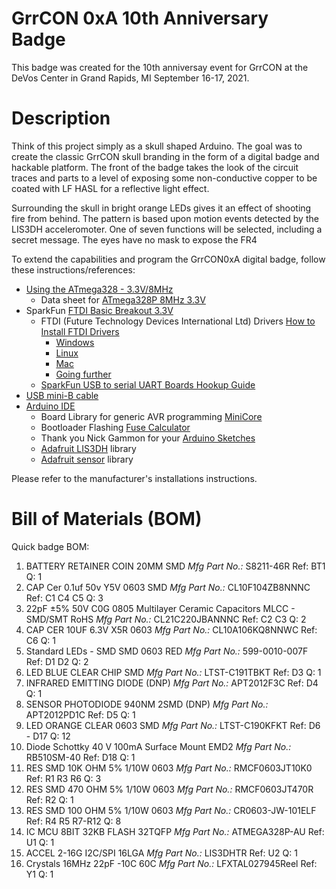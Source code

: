 # GrrCON 0xA 10th Anniversary Badge

This badge was created for the 10th anniversay event for GrrCON at the DeVos Center in Grand Rapids, MI September 16-17, 2021.

# Description
Think of this project simply as a skull shaped Arduino. The goal was to create the classic GrrCON skull branding in the form of a digital badge and hackable platform. The front of the badge takes the look of the circuit traces and parts to a level of exposing some non-conductive copper to be coated with LF HASL for a reflective light effect.

Surrounding the skull in bright orange LEDs gives it an effect of shooting fire from behind. The pattern is based upon motion events detected by the LIS3DH acceleromoter. One of seven functions will be selected, including a secret message. The eyes have no mask to expose the FR4  

To extend the capabilities and program the GrrCON0xA digital badge, follow these instructions/references:

* [Using the ATmega328 - 3.3V/8MHz](https://learn.sparkfun.com/tutorials/arduino-comparison-guide/atmega328-boards)
  * Data sheet for [ATmega328P 8MHz 3.3V](https://ww1.microchip.com/downloads/en/DeviceDoc/Atmel-7810-Automotive-Microcontrollers-ATmega328P_Datasheet.pdf)
* SparkFun [FTDI Basic Breakout 3.3V](https://www.sparkfun.com/products/9873)
  * FTDI (Future Technology Devices International Ltd) Drivers [How to Install FTDI Drivers](https://learn.sparkfun.com/tutorials/how-to-install-ftdi-drivers)
      * [Windows](https://learn.sparkfun.com/tutorials/how-to-install-ftdi-drivers/windows---in-depth)
      * [Linux](https://learn.sparkfun.com/tutorials/how-to-install-ftdi-drivers/linux)
      * [Mac](https://learn.sparkfun.com/tutorials/how-to-install-ftdi-drivers/mac)
      * [Going further](https://learn.sparkfun.com/tutorials/how-to-install-ftdi-drivers/resou)
   * [SparkFun USB to serial UART Boards Hookup Guide](https://learn.sparkfun.com/tutorials/sparkfun-usb-to-serial-uart-boards-hookup-guide)
* [USB mini-B cable](https://www.sparkfun.com/products/13243)
* [Arduino IDE](https://www.arduino.cc/en/Main/Software)
  * Board Library for generic AVR programming [MiniCore](https://github.com/MCUdude/MiniCore)
  * Bootloader Flashing [Fuse Calculator](https://eleccelerator.com/fusecalc/fusecalc.php?chip=atmega328p)
  * Thank you Nick Gammon for your [Arduino Sketches](https://github.com/nickgammon/arduino_sketches)
  * [Adafruit LIS3DH](https://github.com/adafruit/Adafruit_LIS3DH) library
  * [Adafruit sensor](https://github.com/adafruit/Adafruit_Sensor) library

Please refer to the manufacturer's installations instructions.

# Bill of Materials (BOM)

Quick badge BOM:
1. BATTERY RETAINER COIN 20MM SMD 	*Mfg Part No.:* S8211-46R	Ref: BT1	Q: 1
2. CAP Cer 0.1uf 50v Y5V 0603 SMD	*Mfg Part No.:* CL10F104ZB8NNNC	Ref: C1 C4 C5	Q: 3
3. 22pF ±5% 50V C0G 0805 Multilayer Ceramic Capacitors MLCC - SMD/SMT RoHS	*Mfg Part No.:* CL21C220JBANNNC	Ref: C2 C3	Q: 2
4. CAP CER 10UF 6.3V X5R 0603		*Mfg Part No.:* CL10A106KQ8NNWC	Ref: C6	Q: 1
5. Standard LEDs - SMD SMD 0603 RED	*Mfg Part No.:* 599-0010-007F	Ref: D1 D2	Q: 2
6. LED BLUE CLEAR CHIP SMD		*Mfg Part No.:* LTST-C191TBKT	Ref: D3	Q: 1
7. INFRARED EMITTING DIODE (DNP)	*Mfg Part No.:* APT2012F3C	Ref: D4	Q: 1
8. SENSOR PHOTODIODE 940NM 2SMD (DNP)	*Mfg Part No.:* APT2012PD1C	Ref: D5	Q: 1
9. LED ORANGE CLEAR 0603 SMD		*Mfg Part No.:* LTST-C190KFKT	Ref: D6 - D17	Q: 12
10. Diode Schottky 40 V 100mA Surface Mount EMD2		*Mfg Part No.:* RB510SM-40	Ref: D18	Q: 1
11. RES SMD 10K OHM 5% 1/10W 0603	*Mfg Part No.:* RMCF0603JT10K0	Ref: R1 R3 R6	Q: 3
12. RES SMD 470 OHM 5% 1/10W 0603	*Mfg Part No.:* RMCF0603JT470R	Ref: R2	Q: 1
13. RES SMD 100 OHM 5% 1/10W 0603	*Mfg Part No.:* CR0603-JW-101ELF	Ref: R4 R5 R7-R12	Q: 8
14. IC MCU 8BIT 32KB FLASH 32TQFP	*Mfg Part No.:* ATMEGA328P-AU	Ref: U1	Q: 1
15. ACCEL 2-16G I2C/SPI 16LGA		*Mfg Part No.:* LIS3DHTR		Ref: U2	Q: 1
16. Crystals 16MHz 22pF -10C 60C	*Mfg Part No.:* LFXTAL027945Reel	Ref: Y1	Q: 1



